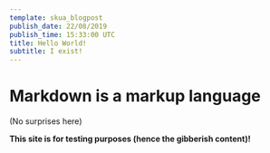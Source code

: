 ```yaml
---
template: skua_blogpost
publish_date: 22/08/2019
publish_time: 15:33:00 UTC
title: Hello World!
subtitle: I exist!
---
```

# Markdown is a markup language
(No surprises here)

**This site is for testing purposes (hence the gibberish content)!**